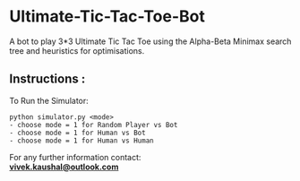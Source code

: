 # Ultimate-Tic-Tac-Toe-Bot
A bot to play 3*3 Ultimate Tic Tac Toe using the Alpha-Beta Minimax search tree and heuristics for optimisations.

## Instructions :
To Run the Simulator:
```
python simulator.py <mode> 
- choose mode = 1 for Random Player vs Bot  
- choose mode = 1 for Human vs Bot 
- choose mode = 1 for Human vs Human 
```
For any further information contact:  
[**vivek.kaushal@outlook.com**](vivek.kaushal@outlook.com)
